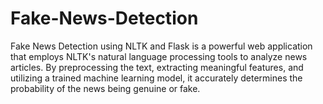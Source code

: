 # Fake-News-Detection
Fake News Detection using NLTK and Flask is a powerful web application that employs NLTK's natural language processing tools to analyze news articles. By preprocessing the text, extracting meaningful features, and utilizing a trained machine learning model, it accurately determines the probability of the news being genuine or fake.
